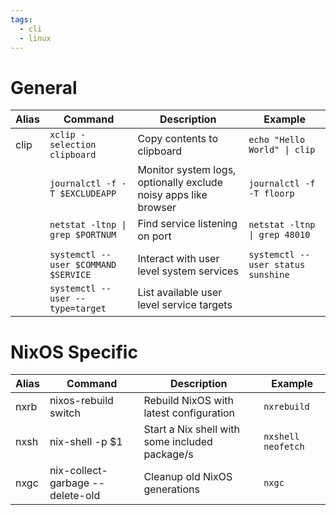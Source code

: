 ```yaml
---
tags:
  - cli
  - linux
---
```

# General

| Alias | Command                              | Description                                                     | Example                            |
| ----- | ------------------------------------ | --------------------------------------------------------------- | ---------------------------------- |
| clip  | `xclip -selection clipboard`         | Copy contents to clipboard                                      | `echo "Hello World" \| clip`       |
|       | `journalctl -f -T $EXCLUDEAPP`       | Monitor system logs, optionally exclude noisy apps like browser | `journalctl -f -T floorp`          |
|       | `netstat -ltnp \| grep $PORTNUM`     | Find service listening on port                                  | `netstat -ltnp \| grep 48010`      |
|       |                                      |                                                                 |                                    |
|       | `systemctl --user $COMMAND $SERVICE` | Interact with user level system services                        | `systemctl --user status sunshine` |
|       | `systemctl --user --type=target  `   | List available user level service targets                       |                                    |

# NixOS Specific

| Alias | Command                          | Description                                    | Example            |
| ----- | -------------------------------- | ---------------------------------------------- | ------------------ |
| nxrb  | nixos-rebuild switch             | Rebuild NixOS with latest configuration        | `nxrebuild`        |
| nxsh  | nix-shell -p $1                  | Start a Nix shell with some included package/s | `nxshell neofetch` |
| nxgc  | nix-collect-garbage --delete-old | Cleanup old NixOS generations                  | `nxgc`             |
